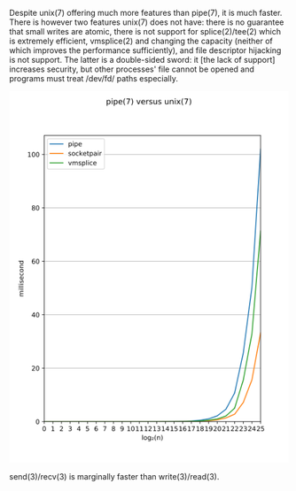 Despite unix(7) offering much more features than pipe(7),
it is much faster. There is however two features unix(7)
does not have: there is no guarantee that small writes are
atomic, there is not support for splice(2)/tee(2) which
is extremely efficient, vmsplice(2) and changing the
capacity (neither of which improves the performance
sufficiently), and file descriptor hijacking is not support.
The latter is a double-sided sword: it [the lack of support]
increases security, but other processes' file cannot be
opened and programs must treat /dev/fd/ paths especially.

![performance graph](graph.png)

send(3)/recv(3) is marginally faster than write(3)/read(3).
